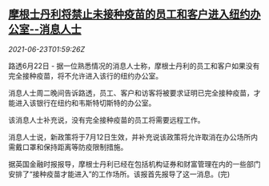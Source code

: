 <!--1624413662000-->
[摩根士丹利将禁止未接种疫苗的员工和客户进入纽约办公室--消息人士](https://cn.reuters.com/article/morgan-stanley-staff-vaccine-0623-idCNKCS2DZ06L)
------

<div><i>2021-06-23T01:59:26Z</i></div><p>路透6月22日 - 据一位熟悉情况的消息人士称，摩根士丹利的员工和客户如果没有完全接种疫苗，将不允许进入该行的纽约办公室。</p><p>消息人士周二晚间告诉路透，员工、客户和访客将被要求证明已完全接种疫苗，才能进入该银行在纽约和韦斯特切斯特的办公室。</p><p>该消息人士补充说，没有完全接种疫苗的员工将需要远程工作。</p><p>消息人士说，新政策将于7月12日生效，并补充说该政策将允许取消在办公场所内需戴口罩和保持距离等防疫限制措施。</p><p>据英国金融时报报导，摩根士丹利已经在包括机构证券和财富管理在内的一些部门安排了“接种疫苗才能进入”的工作场所。该报首先报导了这一消息。(完)</p>
